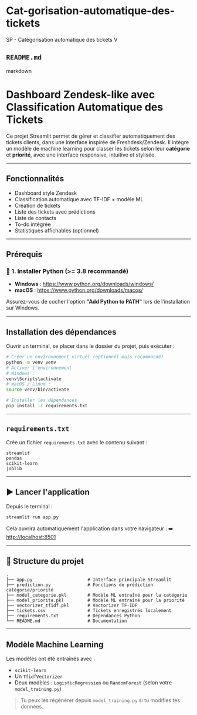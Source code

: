 # Cat-gorisation-automatique-des-tickets
SP - Catégorisation automatique des tickets
V

## `README.md`

markdown
# Dashboard Zendesk-like avec Classification Automatique des Tickets

Ce projet Streamlit permet de gérer et classifier automatiquement des tickets clients, dans une interface inspirée de Freshdesk/Zendesk. Il intègre un modèle de machine learning pour classer les tickets selon leur **catégorie** et **priorité**, avec une interface responsive, intuitive et stylisée.

---

##  Fonctionnalités

-  Dashboard style Zendesk
-  Classification automatique avec TF-IDF + modèle ML
-  Création de tickets
-  Liste des tickets avec prédictions
- Liste de contacts
- To-do intégrée
- Statistiques affichables (optionnel)

---

##  Prérequis

### 📌 1. Installer Python (>= 3.8 recommandé)

- **Windows** : https://www.python.org/downloads/windows/
- **macOS** : https://www.python.org/downloads/macos/

Assurez-vous de cocher l'option **"Add Python to PATH"** lors de l’installation sur Windows.

---

## Installation des dépendances

Ouvrir un terminal, se placer dans le dossier du projet, puis exécuter :

```bash
# Créer un environnement virtuel (optionnel mais recommandé)
python -m venv venv
# Activer l'environnement
# Windows :
venv\Scripts\activate
# macOS / Linux :
source venv/bin/activate

# Installer les dépendances
pip install -r requirements.txt
````

---

##  `requirements.txt`

Crée un fichier `requirements.txt` avec le contenu suivant :

```
streamlit
pandas
scikit-learn
joblib
```

---

## ▶️ Lancer l'application

Depuis le terminal :

```bash
streamlit run app.py
```

Cela ouvrira automatiquement l'application dans votre navigateur :
➡️ [http://localhost:8501](http://localhost:8501)

---

## 📁 Structure du projet

```
.
├── app.py                     # Interface principale Streamlit
├── prediction.py              # Fonctions de prédiction catégorie/priorité
├── model_categorie.pkl        # Modèle ML entraîné pour la catégorie
├── model_priorite.pkl         # Modèle ML entraîné pour la priorité
├── vectorizer_tfidf.pkl       # Vectorizer TF-IDF
├── tickets.csv                # Tickets enregistrés localement
├── requirements.txt           # Dépendances Python
└── README.md                  # Documentation
```

---

##  Modèle Machine Learning

Les modèles ont été entraînés avec :

* `scikit-learn`
* Un `TfidfVectorizer`
* Deux modèles : `LogisticRegression` ou `RandomForest` (selon votre `model_training.py`)

> Tu peux les régénérer depuis `model_training.py` si tu modifies tes données.


